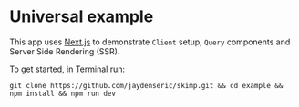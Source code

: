 # Universal example

This app uses [Next.js](https://npm.im/next) to demonstrate `Client` setup, `Query` components and Server Side Rendering (SSR).

To get started, in Terminal run:

```shell
git clone https://github.com/jaydenseric/skimp.git && cd example && npm install && npm run dev
```
